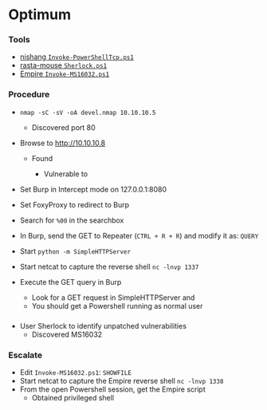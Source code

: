 # Optimum

### Tools
- [nishang `Invoke-PowerShellTcp.ps1`](https://github.com/samratashok/nishang/blob/master/Shells/Invoke-PowerShellTcp.ps1)
- [rasta-mouse `Sherlock.ps1`](https://github.com/rasta-mouse/Sherlock/blob/master/Sherlock.ps1)
- [Empire `Invoke-MS16032.ps1`](https://github.com/EmpireProject/Empire/blob/master/data/module_source/privesc/Invoke-MS16032.ps1)

### Procedure
- `nmap -sC -sV -oA devel.nmap 10.10.10.5`
    - Discovered port 80
- Browse to http://10.10.10.8
    - Found <SOFTWARE> <VERSION>
        - Vulnerable to <XYZ>
- Set Burp in Intercept mode on 127.0.0.1:8080
- Set FoxyProxy to redirect to Burp
- Search for `%00` in the searchbox
- In Burp, send the GET to Repeater (`CTRL + R + R`) and modify it as: `QUERY`

- Start `python -m SimpleHTTPServer`
- Start netcat to capture the reverse shell `nc -lnvp 1337`
- Execute the GET query in Burp
    - Look for a GET request in SimpleHTTPServer and 
    - You should get a Powershell running as normal user

###
- User Sherlock to identify unpatched vulnerabilities
    - Discovered MS16032   

### Escalate
- Edit `Invoke-MS16032.ps1`:
`SHOWFILE`
- Start netcat to capture the Empire reverse shell `nc -lnvp 1338`
- From the open Powershell session, get the Empire script
    - Obtained privileged shell

